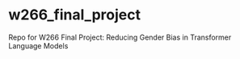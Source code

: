 # w266_final_project
Repo for W266 Final Project: Reducing Gender Bias in Transformer Language Models
